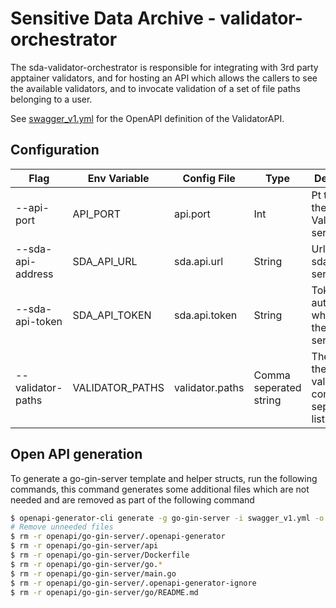 # Sensitive Data Archive - validator-orchestrator

The sda-validator-orchestrator is responsible for integrating with 3rd party apptainer validators, and for hosting an
API which allows the callers to see the available validators, and to invocate validation of a set of file paths
belonging to a user.

See [swagger_v1.yml](swagger_v1.yml) for the OpenAPI definition of the ValidatorAPI.

## Configuration

| Flag              | Env Variable    | Config File     | Type                   | Description                                                    |
|-------------------|-----------------|-----------------|------------------------|----------------------------------------------------------------|
| --api-port        | API_PORT        | api.port        | Int                    | Pt to host the ValidationAPI server at                         |
| --sda-api-address | SDA_API_URL     | sda.api.url     | String                 | Url to the sda-api service                                     |
| --sda-api-token   | SDA_API_TOKEN   | sda.api.token   | String                 | Token to authenticate when calling the sda-api service         |
| --validator-paths | VALIDATOR_PATHS | validator.paths | Comma seperated string | The paths to the available validators, in comma separated list |

## Open API generation

To generate a go-gin-server template and helper structs, run the following commands, this command generates some
additional files which are not needed and are removed as part of the following command

``` bash 
$ openapi-generator-cli generate -g go-gin-server -i swagger_v1.yml -o openapi/go-gin-server --openapi-normalizer SET_TAGS_FOR_ALL_OPERATIONS=validator --additional-properties=interfaceOnly=true
# Remove unneeded files
$ rm -r openapi/go-gin-server/.openapi-generator
$ rm -r openapi/go-gin-server/api
$ rm -r openapi/go-gin-server/Dockerfile
$ rm -r openapi/go-gin-server/go.*
$ rm -r openapi/go-gin-server/main.go
$ rm -r openapi/go-gin-server/.openapi-generator-ignore
$ rm -r openapi/go-gin-server/go/README.md
```
